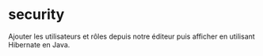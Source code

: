 # security
Ajouter les utilisateurs et rôles depuis notre éditeur puis afficher en utilisant Hibernate en Java.
